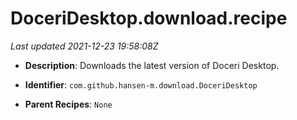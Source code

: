 # DoceriDesktop.download.recipe

_Last updated 2021-12-23 19:58:08Z_

- **Description**: Downloads the latest version of Doceri Desktop.

- **Identifier**: `com.github.hansen-m.download.DoceriDesktop`

- **Parent Recipes**: `None`